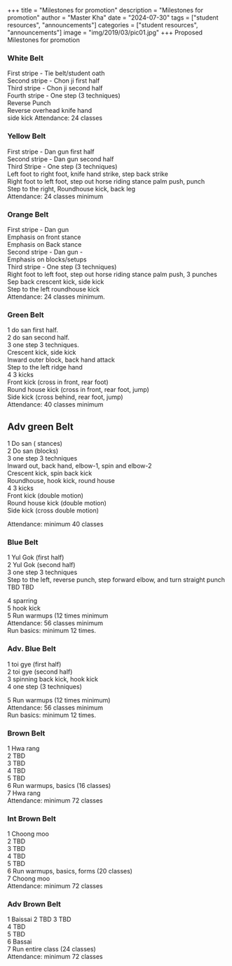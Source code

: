 +++
title = "Milestones for promotion"
description = "Milestones for promotion"
author = "Master Kha"
date = "2024-07-30"
tags = ["student resources", "announcements"]
categories = ["student resources", "announcements"]
image = "img/2019/03/pic01.jpg"
+++
Proposed Milestones for promotion

### White Belt  
First stripe - Tie belt/student oath  
Second stripe - Chon ji first half  
Third stripe - Chon ji second half  
Fourth stripe - One step (3 techniques)  
Reverse Punch  
Reverse overhead knife hand  
side kick
Attendance: 24 classes  

### Yellow Belt  
First stripe - Dan gun first half  
Second stripe - Dan gun second half  
Third Stripe - One step (3 techniques)  
	Left foot to right foot, knife hand strike, step back strike  
	Right foot to left foot, step out horse riding stance palm push, punch  
	Step to the right, Roundhouse kick, back leg  
Attendance: 24 classes minimum   

### Orange Belt  
First stripe - Dan gun  
Emphasis on front stance  
Emphasis on Back stance  
Second stripe - Dan gun -   
Emphasis on blocks/setups  
Third stripe - One step (3 techniques)  
		Right foot to left foot, step out horse riding stance palm push, 3 punches  
		Sep back crescent kick, side kick  
		Step to the left roundhouse kick  
Attendance: 24 classes minimum.   

### Green Belt  
1 do san first half.  
2 do san second half.  
3 one step 3 techniques.  
	Crescent kick, side kick  
	Inward outer block, back hand attack  
	Step to the left ridge hand  
4 3 kicks  
Front kick (cross in front, rear foot)  
Round house kick (cross in front, rear foot, jump)  
Side kick (cross behind, rear foot, jump)  
Attendance: 40 classes minimum   

## Adv green Belt
1 Do san ( stances)   
2 Do san (blocks)   
3 one step 3 techniques    
	Inward out, back hand, elbow-1, spin and elbow-2   
	Crescent kick, spin back kick   
	Roundhouse, hook kick, round house   
4 3 kicks   
Front kick (double motion)   
Round house kick (double motion)   
Side kick (cross double motion)   

Attendance: minimum 40 classes

### Blue Belt  
1 Yul Gok (first half)  
2 Yul Gok (second half)  
3 one step 3 techniques   
	Step to the left, reverse punch, step forward elbow, and turn straight punch    
	TBD
	TBD
 	
4 sparring  
5 hook kick  
5 Run warmups (12 times minimum  
Attendance: 56 classes minimum  
Run basics: minimum 12 times.   

### Adv. Blue Belt
1 toi gye (first half)  
2 toi gye (second half)  
3 spinning back kick, hook kick  
4 one step (3 techniques)  
	  
5 Run warmups (12 times minimum)  
Attendance: 56 classes minimum  
Run basics: minimum 12 times.   
  
  
### Brown Belt
1 Hwa rang  
2 TBD  
3 TBD  
4 TBD  
5 TBD  
6 Run warmups, basics (16 classes)  
7 Hwa rang  
Attendance: minimum 72 classes  

### Int Brown Belt
1 Choong moo  
2  TBD   
3  TBD   
4  TBD   
5  TBD   
6 Run warmups, basics, forms (20 classes)  
7 Choong moo  
Attendance: minimum 72 classes  

### Adv Brown Belt  
1 Baissai
2  TBD
3  TBD  
4  TBD  
5   TBD  
6 Bassai  
7 Run entire class (24 classes)  
Attendance: minimum 72 classes  

